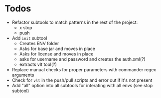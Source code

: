 # Todos

- Refactor subtools to match patterns in the rest of the project:
    - x stop
    - push
- Add `init` subtool
    - Creates ENV folder
    - Asks for base jar and moves in place
    - Asks for license and moves in place
    - asks for username and password and creates the auth.xml(?)
    - extracts vlt tool(?)
- Replace manual checks for proper parameters with commander regex arguments
- Check for `vlt` in the push/pull scripts and error out if it's not present
- Add "all" option into all subtools for interating with all envs (see stop subtool)
